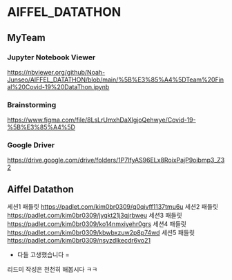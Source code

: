 # AIFFEL_DATATHON

## MyTeam 
### Jupyter Notebook Viewer 
https://nbviewer.org/github/Noah-Junseo/AIFFEL_DATATHON/blob/main/%5B%E3%85%A4%5DTeam%20Final%20Covid-19%20DataThon.ipynb

### Brainstorming
https://www.figma.com/file/8LsLrUmxhDaXlgjoQehwye/Covid-19-%5B%E3%85%A4%5D

### Google Driver
https://drive.google.com/drive/folders/1P7lfyAS96ELx8RoixPajP9oibmp3_Z32


## Aiffel Datathon

세션1 패들릿
https://padlet.com/kim0br0309/q0qivff1137tmu6u
세션2 패들릿
https://padlet.com/kim0br0309/jyqkt21j3qjrbweu
세션3 패들릿
https://padlet.com/kim0br0309/ko14nmxiyehr0grs
세션4 패들릿
https://padlet.com/kim0br0309/kbwbxzuw2p8p74wd
세션5 패들릿
https://padlet.com/kim0br0309/nsyzdlkecdr6vo21



- 다들 고생했습니다 = 

리드미 작성은 천천히 해봅시다 ㅋㅋ
